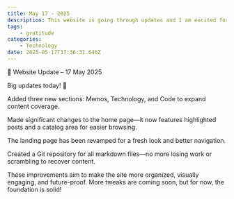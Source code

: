 ```yaml
---
title: May 17 - 2025
description: This website is going through updates and I am excited for it
tags:
    - gratitude
categories:
    - Technology
date: 2025-05-17T17:36:31.646Z
---
```


📌 Website Update – 17 May 2025

Big updates today! 🚀

Added three new sections: Memos, Technology, and Code to expand content coverage.

Made significant changes to the home page—it now features highlighted posts and a catalog area for easier browsing.

The landing page has been revamped for a fresh look and better navigation.

Created a Git repository for all markdown files—no more losing work or scrambling to recover content.

These improvements aim to make the site more organized, visually engaging, and future-proof. More tweaks are coming soon, but for now, the foundation is solid!